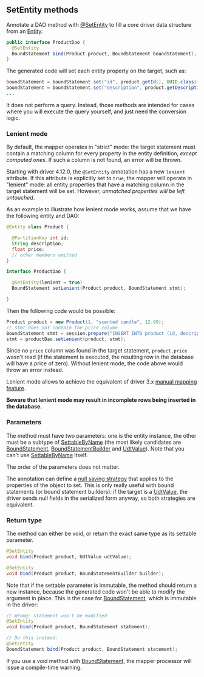 ## SetEntity methods

Annotate a DAO method with [@SetEntity] to fill a core driver data structure from an
[Entity](../../entities):

```java
public interface ProductDao {
  @SetEntity
  BoundStatement bind(Product product, BoundStatement boundStatement);
}
```

The generated code will set each entity property on the target, such as:

```java
boundStatement = boundStatement.set("id", product.getId(), UUID.class);
boundStatement = boundStatement.set("description", product.getDescription(), String.class);
...
```

It does not perform a query. Instead, those methods are intended for cases where you will execute
the query yourself, and just need the conversion logic.

### Lenient mode

By default, the mapper operates in "strict" mode: the target statement must contain a matching
column for every property in the entity definition, *except computed ones*. If such a column is not
found, an error will be thrown.

Starting with driver 4.12.0, the `@SetEntity` annotation has a new `lenient` attribute. If this
attribute is explicitly set to `true`, the mapper will operate in "lenient" mode: all entity
properties that have a matching column in the target statement will be set. However, *unmatched
properties will be left untouched*.

As an example to illustrate how lenient mode works, assume that we have the following entity and
DAO:

```java
@Entity class Product {

  @PartitionKey int id;
  String description;
  float price;
  // other members omitted
}

interface ProductDao {

  @SetEntity(lenient = true)
  BoundStatement setLenient(Product product, BoundStatement stmt);

}
```

Then the following code would be possible:

```java
Product product = new Product(1, "scented candle", 12.99);
// stmt does not contain the price column
BoundStatement stmt = session.prepare("INSERT INTO product (id, description) VALUES (?, ?)").bind();
stmt = productDao.setLenient(product, stmt);
```

Since no `price` column was found in the target statement, `product.price` wasn't read (if the
statement is executed, the resulting row in the database will have a price of zero). Without lenient
mode, the code above would throw an error instead.

Lenient mode allows to achieve the equivalent of driver 3.x [manual mapping
feature](https://docs.datastax.com/en/developer/java-driver/3.10/manual/object_mapper/using/#manual-mapping).

**Beware that lenient mode may result in incomplete rows being inserted in the database.**

### Parameters

The method must have two parameters: one is the entity instance, the other must be a subtype of
[SettableByName] \(the most likely candidates are [BoundStatement], [BoundStatementBuilder] and
[UdtValue]). Note that you can't use [SettableByName] itself.

The order of the parameters does not matter.

The annotation can define a [null saving strategy](../null_saving/) that applies to the properties
of the object to set. This is only really useful with bound statements (or bound statement
builders): if the target is a [UdtValue], the driver sends null fields in the serialized form
anyway, so both strategies are equivalent.

### Return type

The method can either be void, or return the exact same type as its settable parameter.

```java
@SetEntity
void bind(Product product, UdtValue udtValue);

@SetEntity
void bind(Product product, BoundStatementBuilder builder);
```

Note that if the settable parameter is immutable, the method should return a new instance, because
the generated code won't be able to modify the argument in place. This is the case for
[BoundStatement], which is immutable in the driver:

```java
// Wrong: statement won't be modified
@SetEntity
void bind(Product product, BoundStatement statement);

// Do this instead:
@SetEntity
BoundStatement bind(Product product, BoundStatement statement);
```

If you use a void method with [BoundStatement], the mapper processor will issue a compile-time
warning.

[@SetEntity]:            https://docs.datastax.com/en/drivers/java/4.11/com/datastax/oss/driver/api/mapper/annotations/SetEntity.html
[BoundStatement]:        https://docs.datastax.com/en/drivers/java/4.11/com/datastax/oss/driver/api/core/cql/BoundStatement.html
[BoundStatementBuilder]: https://docs.datastax.com/en/drivers/java/4.11/com/datastax/oss/driver/api/core/cql/BoundStatementBuilder.html
[SettableByName]:        https://docs.datastax.com/en/drivers/java/4.11/com/datastax/oss/driver/api/core/data/SettableByName.html
[UdtValue]:              https://docs.datastax.com/en/drivers/java/4.11/com/datastax/oss/driver/api/core/data/UdtValue.html
